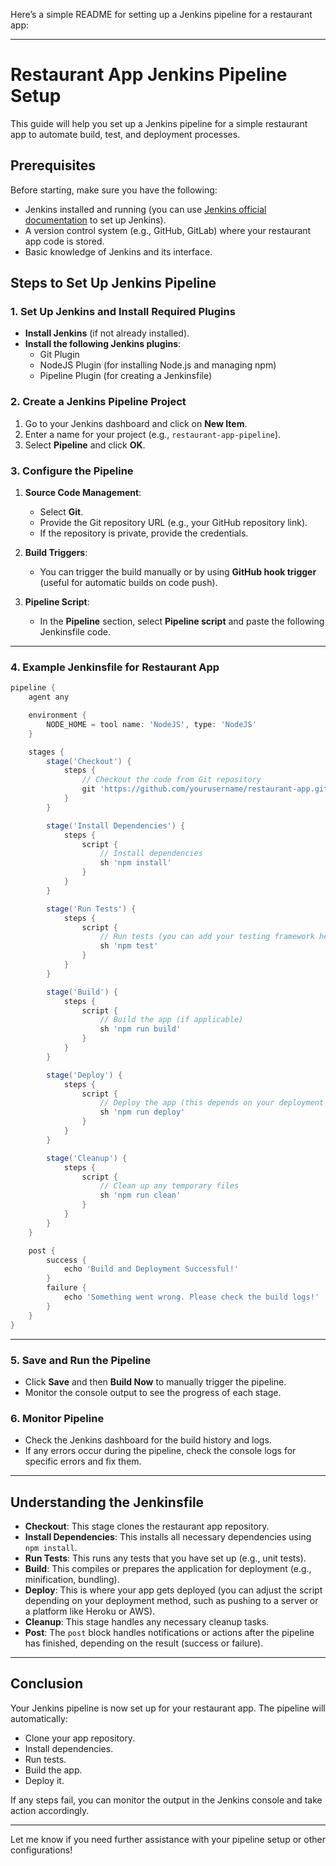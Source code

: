 Here’s a simple README for setting up a Jenkins pipeline for a restaurant app:

---

# Restaurant App Jenkins Pipeline Setup

This guide will help you set up a Jenkins pipeline for a simple restaurant app to automate build, test, and deployment processes.

## Prerequisites

Before starting, make sure you have the following:
- Jenkins installed and running (you can use [Jenkins official documentation](https://www.jenkins.io/doc/) to set up Jenkins).
- A version control system (e.g., GitHub, GitLab) where your restaurant app code is stored.
- Basic knowledge of Jenkins and its interface.

## Steps to Set Up Jenkins Pipeline

### 1. Set Up Jenkins and Install Required Plugins

- **Install Jenkins** (if not already installed).
- **Install the following Jenkins plugins**:
  - Git Plugin
  - NodeJS Plugin (for installing Node.js and managing npm)
  - Pipeline Plugin (for creating a Jenkinsfile)

### 2. Create a Jenkins Pipeline Project

1. Go to your Jenkins dashboard and click on **New Item**.
2. Enter a name for your project (e.g., `restaurant-app-pipeline`).
3. Select **Pipeline** and click **OK**.

### 3. Configure the Pipeline

1. **Source Code Management**: 
   - Select **Git**.
   - Provide the Git repository URL (e.g., your GitHub repository link).
   - If the repository is private, provide the credentials.

2. **Build Triggers**:
   - You can trigger the build manually or by using **GitHub hook trigger** (useful for automatic builds on code push).

3. **Pipeline Script**:
   - In the **Pipeline** section, select **Pipeline script** and paste the following Jenkinsfile code.

---

### 4. Example Jenkinsfile for Restaurant App

```groovy
pipeline {
    agent any

    environment {
        NODE_HOME = tool name: 'NodeJS', type: 'NodeJS'
    }

    stages {
        stage('Checkout') {
            steps {
                // Checkout the code from Git repository
                git 'https://github.com/yourusername/restaurant-app.git'
            }
        }

        stage('Install Dependencies') {
            steps {
                script {
                    // Install dependencies
                    sh 'npm install'
                }
            }
        }

        stage('Run Tests') {
            steps {
                script {
                    // Run tests (you can add your testing framework here, e.g., Jest, Mocha)
                    sh 'npm test'
                }
            }
        }

        stage('Build') {
            steps {
                script {
                    // Build the app (if applicable)
                    sh 'npm run build'
                }
            }
        }

        stage('Deploy') {
            steps {
                script {
                    // Deploy the app (this depends on your deployment strategy)
                    sh 'npm run deploy'
                }
            }
        }

        stage('Cleanup') {
            steps {
                script {
                    // Clean up any temporary files
                    sh 'npm run clean'
                }
            }
        }
    }

    post {
        success {
            echo 'Build and Deployment Successful!'
        }
        failure {
            echo 'Something went wrong. Please check the build logs!'
        }
    }
}
```

---

### 5. Save and Run the Pipeline

- Click **Save** and then **Build Now** to manually trigger the pipeline.
- Monitor the console output to see the progress of each stage.

### 6. Monitor Pipeline

- Check the Jenkins dashboard for the build history and logs.
- If any errors occur during the pipeline, check the console logs for specific errors and fix them.

---

## Understanding the Jenkinsfile

- **Checkout**: This stage clones the restaurant app repository.
- **Install Dependencies**: This installs all necessary dependencies using `npm install`.
- **Run Tests**: This runs any tests that you have set up (e.g., unit tests).
- **Build**: This compiles or prepares the application for deployment (e.g., minification, bundling).
- **Deploy**: This is where your app gets deployed (you can adjust the script depending on your deployment method, such as pushing to a server or a platform like Heroku or AWS).
- **Cleanup**: This stage handles any necessary cleanup tasks.
- **Post**: The `post` block handles notifications or actions after the pipeline has finished, depending on the result (success or failure).

---

## Conclusion

Your Jenkins pipeline is now set up for your restaurant app. The pipeline will automatically:
- Clone your app repository.
- Install dependencies.
- Run tests.
- Build the app.
- Deploy it.
  
If any steps fail, you can monitor the output in the Jenkins console and take action accordingly.

---

Let me know if you need further assistance with your pipeline setup or other configurations!